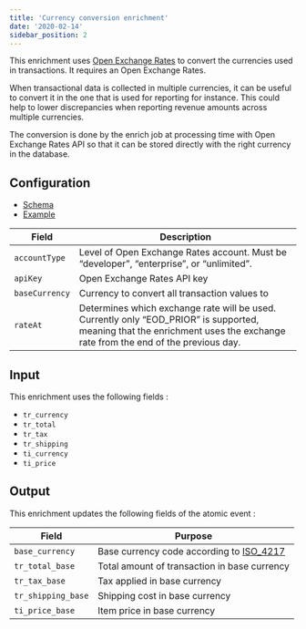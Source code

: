 ```yaml
---
title: 'Currency conversion enrichment'
date: '2020-02-14'
sidebar_position: 2
---
```


This enrichment uses [Open Exchange Rates](https://openexchangerates.org/) to convert the currencies used in transactions. It requires an Open Exchange Rates.

When transactional data is collected in multiple currencies, it can be useful to convert it in the one that is used for reporting for instance. This could help to lower discrepancies when reporting revenue amounts across multiple currencies.

The conversion is done by the enrich job at processing time with Open Exchange Rates API so that it can be stored directly with the right currency in the database.

## Configuration

- [Schema](https://github.com/snowplow/iglu-central/blob/master/schemas/com.snowplowanalytics.snowplow/currency_conversion_config/jsonschema/1-0-0)
- [Example](https://github.com/snowplow/enrich/blob/master/config/enrichments/currency_conversion_config.json)

| **Field**      | **Description**                                                                                                                                                            |
| -------------- | -------------------------------------------------------------------------------------------------------------------------------------------------------------------------- |
| `accountType`  | Level of Open Exchange Rates account. Must be “developer”, “enterprise”, or “unlimited”.                                                                                   |
| `apiKey`       | Open Exchange Rates API key                                                                                                                                                |
| `baseCurrency` | Currency to convert all transaction values to                                                                                                                              |
| `rateAt`       | Determines which exchange rate will be used. Currently only “EOD_PRIOR” is supported, meaning that the enrichment uses the exchange rate from the end of the previous day. |

## Input

This enrichment uses the following fields :

- `tr_currency`
- `tr_total`
- `tr_tax`
- `tr_shipping`
- `ti_currency`
- `ti_price`

## Output

This enrichment updates the following fields of the atomic event :

| Field              | Purpose                                                                                         |
| ------------------ | ----------------------------------------------------------------------------------------------- |
| `base_currency`    | Base currency code according to [ISO_4217](https://en.wikipedia.org/wiki/ISO_4217#Active_codes) |
| `tr_total_base`    | Total amount of transaction in base currency                                                    |
| `tr_tax_base`      | Tax applied in base currency                                                                    |
| `tr_shipping_base` | Shipping cost in base currency                                                                  |
| `ti_price_base`    | Item price in base currency                                                                     |
